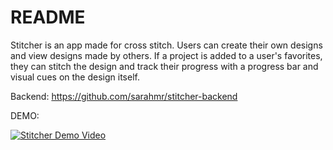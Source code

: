 # README

Stitcher is an app made for cross stitch. Users can create their own designs and view designs made by others. If a project is added to a user's favorites, they can stitch the design and track their progress with a progress bar and visual cues on the design itself.

Backend: https://github.com/sarahmr/stitcher-backend

DEMO:

[![Stitcher Demo Video](http://img.youtube.com/vi/7DiEqGG_5jo/0.jpg)](http://www.youtube.com/watch?v=7DiEqGG_5jo)
